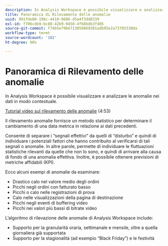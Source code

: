 ```yaml
---
description: In Analysis Workspace è possibile visualizzare e analizzare le anomalie nei dati in modo contestuale.
title: Panoramica di Rilevamento delle anomalie
uuid: 991fde08-198c-4410-9606-d5a4f3dd8339
exl-id: f706cdb9-bc80-42b9-9450-4f68bdb3fd85
source-git-commit: f74b5e79b6713050869301adb95e2a73705330da
workflow-type: tm+mt
source-wordcount: '182'
ht-degree: 96%

---
```


# Panoramica di Rilevamento delle anomalie

In Analysis Workspace è possibile visualizzare e analizzare le anomalie nei dati in modo contestuale.

[Tutorial video sul rilevamento delle anomalie](https://experienceleague.adobe.com/docs/analytics-learn/tutorials/data-science/anomaly-detection-in-analysis-workspace.html) (4:53)

Il rilevamento anomalie fornisce un metodo statistico per determinare il cambiamento di una data metrica in relazione ai dati precedenti.

Consente di separare i “segnali effettivi” da quelli di “disturbo” e quindi di individuare i potenziali fattori che hanno contribuito al verificarsi di tali segnali o anomalie. In altre parole, permette di individuare le fluttuazioni statistiche rilevanti da quelle che non lo sono, e quindi di arrivare alla causa di fondo di una anomalia effettiva. Inoltre, è possibile ottenere previsioni di metriche affidabili (KPI).

Ecco alcuni esempi di anomalie da esaminare:

* Drastico calo nel valore medio degli ordini
* Picchi negli ordini con fatturato basso
* Picchi o calo nelle registrazioni di prova
* Calo nelle visualizzazioni della pagina di destinazione
* Picchi negli eventi di buffering video
* Picchi nei valori più bassi di bitrate video

L’algoritmo di rilevazione delle anomalie di Analysis Workspace include:

* Supporto per la granularità oraria, settimanale e mensile, oltre a quella giornaliera già supportata
* Supporto per la stagionalità (ad esempio “Black Friday”) e le festività
